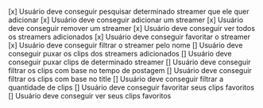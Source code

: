 [x] Usuário deve conseguir pesquisar determinado streamer que ele quer adicionar
[x] Usuário deve conseguir adicionar um streamer
[x] Usuário deve conseguir remover um streamer
[x] Usuário deve conseguir ver todos os streamers adicionados
[x] Usuário deve conseguir favoritar o streamer
[x] Usuário deve conseguir filtrar o streamer pelo nome
[] Usuário deve conseguir puxar os clips dos streamers adicionados
[] Usuário deve conseguir puxar clips de determinado streamer
[] Usuário deve conseguir filtrar os clips com base no tempo de postagem
[] Usuário deve conseguir filtrar os clips com base no title
[] Usuário deve conseguir filtrar a quantidade de clips
[] Usuário deve conseguir favoritar seus clips favoritos
[] Usuário deve conseguir ver seus clips favoritos